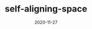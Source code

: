 ---
title: self-aligning-space
description: First deployment test. Introduction to p5.
link: https://github.com/Sytarno/self-aligning-space
tech:
 - Javascript
 - Processing
 - p5
 - github-pages
date: "2020-11-27"
---